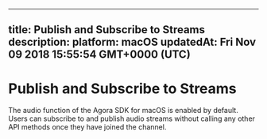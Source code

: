 
---
title: Publish and Subscribe to Streams
description: 
platform: macOS
updatedAt: Fri Nov 09 2018 15:55:54 GMT+0000 (UTC)
---
# Publish and Subscribe to Streams
The audio function of the Agora SDK for macOS is enabled by default. Users can subscribe to and publish audio streams without calling any other API methods once they have joined the channel.
